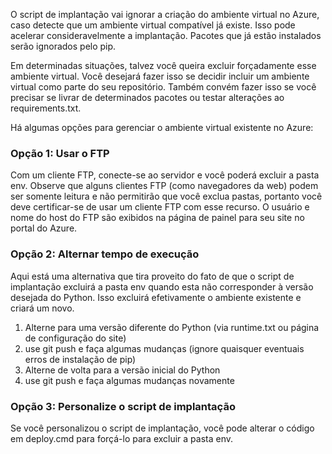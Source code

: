 ﻿O script de implantação vai ignorar a criação do ambiente virtual no Azure, caso detecte que um ambiente virtual compatível já existe.  Isso pode acelerar consideravelmente a implantação.  Pacotes que já estão instalados serão ignorados pelo pip.

Em determinadas situações, talvez você queira excluir forçadamente esse ambiente virtual.  Você desejará fazer isso se decidir incluir um ambiente virtual como parte do seu repositório.  Também convém fazer isso se você precisar se livrar de determinados pacotes ou testar alterações ao requirements.txt.

Há algumas opções para gerenciar o ambiente virtual existente no Azure:

### Opção 1: Usar o FTP

Com um cliente FTP, conecte-se ao servidor e você poderá excluir a pasta env.  Observe que alguns clientes FTP (como navegadores da web) podem ser somente leitura e não permitirão que você exclua pastas, portanto você deve certificar-se de usar um cliente FTP com esse recurso.  O usuário e nome do host do FTP são exibidos na página de painel para seu site no portal do Azure.

### Opção 2: Alternar tempo de execução

Aqui está uma alternativa que tira proveito do fato de que o script de implantação excluirá a pasta env quando esta não corresponder à versão desejada do Python.  Isso excluirá efetivamente o ambiente existente e criará um novo.

1. Alterne para uma versão diferente do Python (via runtime.txt ou página de configuração do site)
1. use git push e faça algumas mudanças (ignore quaisquer eventuais erros de instalação de pip)
1. Alterne de volta para a versão inicial do Python
1. use git push e faça algumas mudanças novamente

### Opção 3: Personalize o script de implantação

Se você personalizou o script de implantação, você pode alterar o código em deploy.cmd para forçá-lo para excluir a pasta env.

<!--HONumber=52--> 
